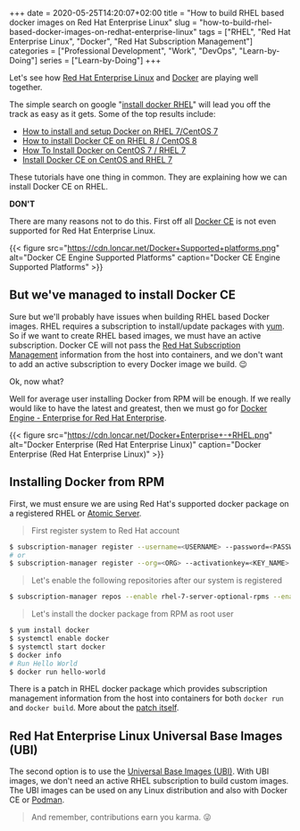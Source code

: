 +++
date = 2020-05-25T14:20:07+02:00
title = "How to build RHEL based docker images on Red Hat Enterprise Linux"
slug = "how-to-build-rhel-based-docker-images-on-redhat-enterprise-linux"
tags = ["RHEL", "Red Hat Enterprise Linux", "Docker", "Red Hat Subscription Management"]
categories = ["Professional Development", "Work", "DevOps", "Learn-by-Doing"]
series = ["Learn-by-Doing"]
+++

Let's see how [Red Hat Enterprise Linux](https://www.redhat.com/en/technologies/linux-platforms/enterprise-linux) and [Docker](https://www.docker.com/) are playing well together.

The simple search on google "[install docker RHEL](https://is.gd/dSaOTl)" will lead you off the track as easy as it gets. Some of the top results include:

* [How to install and setup Docker on RHEL 7/CentOS 7](https://www.cyberciti.biz/faq/install-use-setup-docker-on-rhel7-centos7-linux/)
* [How to install Docker CE on RHEL 8 / CentOS 8 ](https://linuxconfig.org/how-to-install-docker-in-rhel-8)
* [How To Install Docker on CentOS 7 / RHEL 7](https://www.itzgeek.com/how-tos/linux/centos-how-tos/installing-docker-on-centos-7-rhel-7-fedora-21.html)
* [Install Docker CE on CentOS and RHEL 7](https://medium.com/better-programming/install-docker-ce-on-centos-or-rhel-7-48bb111cc635)

These tutorials have one thing in common. They are explaining how we can install Docker CE on RHEL.

**DON'T**

There are many reasons not to do this. First off all [Docker CE](https://docs.docker.com/engine/install/) is not even supported for Red Hat Enterprise Linux.

{{< figure src="https://cdn.loncar.net/Docker+Supported+platforms.png" alt="Docker CE Engine Supported Platforms" caption="Docker CE Engine Supported Platforms" >}}

## But we've managed to install Docker CE

Sure but we'll probably have issues when building RHEL based Docker images. RHEL requires a subscription to install/update packages with [yum](http://yum.baseurl.org/). So if we want to create RHEL based images, we must have an active subscription. Docker CE will not pass the [Red Hat Subscription Management](https://access.redhat.com/products/red-hat-subscription-management/) information from the host into containers, and we don't want to add an active subscription to every Docker image we build. 😉

Ok, now what?

Well for average user installing Docker from RPM will be enough. If we really would like to have the latest and greatest, then we must go for [Docker Engine - Enterprise for Red Hat Enterprise](https://docs.docker.com/ee/docker-ee/rhel/).

{{< figure src="https://cdn.loncar.net/Docker+Enterprise+-+RHEL.png" alt="Docker Enterprise (Red Hat Enterprise Linux)" caption="Docker Enterprise (Red Hat Enterprise Linux)" >}}

## Installing Docker from RPM

First, we must ensure we are using Red Hat's supported docker package on a registered RHEL or [Atomic Server](https://www.redhat.com/en/resources/enterprise-linux-atomic-host-datasheet).

> First register system to Red Hat account

```bash
$ subscription-manager register --username=<USERNAME> --password=<PASSWORD>
# or
$ subscription-manager register --org=<ORG> --activationkey=<KEY_NAME>
```

> Let's enable the following repositories after our system is registered

```bash
$ subscription-manager repos --enable rhel-7-server-optional-rpms --enable rhel-7-server-extras-rpms --enable rhel-server-rhscl-7-rpms
```

> Let's install the docker package from RPM as root user

```bash
$ yum install docker
$ systemctl enable docker
$ systemctl start docker
$ docker info
# Run Hello World
$ docker run hello-world
```

There is a patch in RHEL docker package which provides subscription management information from the host into containers for both `docker run` and `docker build`.  More about the [patch itself](https://github.com/projectatomic/docker/tree/docker-1.13.1-rhel#add-rhel-super-secrets-patchpatch).

## Red Hat Enterprise Linux Universal Base Images (UBI)

The second option is to use the [Universal Base Images (UBI)](https://developers.redhat.com/blog/2019/05/31/working-with-red-hat-enterprise-linux-universal-base-images-ubi/). With UBI images, we don't need an active RHEL subscription to build custom images. The UBI images can be used on any Linux distribution and also with Docker CE or [Podman](https://podman.io/).

> And remember, contributions earn you karma. 😜
